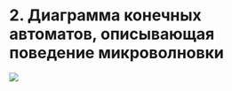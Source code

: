 # 2. Диаграмма конечных автоматов, описывающая поведение микроволновки
![](https://github.com/LadaNikitina/CLI/blob/hw5/*.png)
